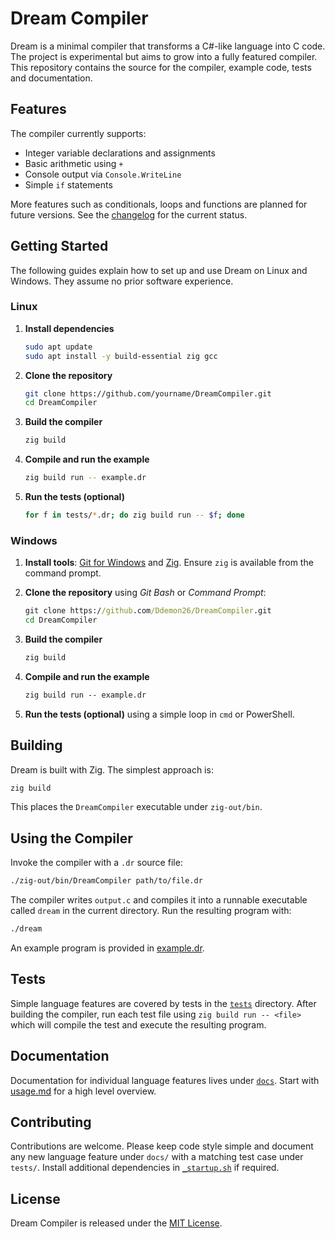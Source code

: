 # Dream Compiler

Dream is a minimal compiler that transforms a C#-like language into C code. The project is experimental but aims to grow into a fully featured compiler. This repository contains the source for the compiler, example code, tests and documentation.

## Features

The compiler currently supports:

- Integer variable declarations and assignments
- Basic arithmetic using `+`
- Console output via `Console.WriteLine`
- Simple `if` statements

More features such as conditionals, loops and functions are planned for future versions. See the [changelog](docs/changelog.md) for the current status.

## Getting Started

The following guides explain how to set up and use Dream on Linux and Windows. They assume no prior software experience.

### Linux

1. **Install dependencies**

   ```bash
   sudo apt update
   sudo apt install -y build-essential zig gcc
   ```

2. **Clone the repository**

   ```bash
   git clone https://github.com/yourname/DreamCompiler.git
   cd DreamCompiler
   ```

3. **Build the compiler**

   ```bash
   zig build
   ```

4. **Compile and run the example**

   ```bash
   zig build run -- example.dr
   ```

5. **Run the tests (optional)**

   ```bash
   for f in tests/*.dr; do zig build run -- $f; done
   ```

### Windows

1. **Install tools**: [Git for Windows](https://git-scm.com/) and [Zig](https://ziglang.org/download/). Ensure `zig` is available from the command prompt.

2. **Clone the repository** using *Git Bash* or *Command Prompt*:

   ```cmd
   git clone https://github.com/Ddemon26/DreamCompiler.git
   cd DreamCompiler
   ```

3. **Build the compiler**

   ```cmd
   zig build
   ```

4. **Compile and run the example**

   ```cmd
   zig build run -- example.dr
   ```

5. **Run the tests (optional)** using a simple loop in `cmd` or PowerShell.

## Building

Dream is built with Zig. The simplest approach is:

```bash
zig build
```

This places the `DreamCompiler` executable under `zig-out/bin`.

## Using the Compiler

Invoke the compiler with a `.dr` source file:

```bash
./zig-out/bin/DreamCompiler path/to/file.dr
```

The compiler writes `output.c` and compiles it into a runnable executable called `dream` in the current directory. Run the resulting program with:

```bash
./dream
```

An example program is provided in [example.dr](example.dr).

## Tests

Simple language features are covered by tests in the [`tests`](tests) directory. After building the compiler, run each test file using `zig build run -- <file>` which will compile the test and execute the resulting program.

## Documentation

Documentation for individual language features lives under [`docs`](docs). Start with [usage.md](docs/usage.md) for a high level overview.

## Contributing

Contributions are welcome. Please keep code style simple and document any new language feature under `docs/` with a matching test case under `tests/`. Install additional dependencies in [`_startup.sh`](_startup.sh) if required.

## License

Dream Compiler is released under the [MIT License](LICENSE).
